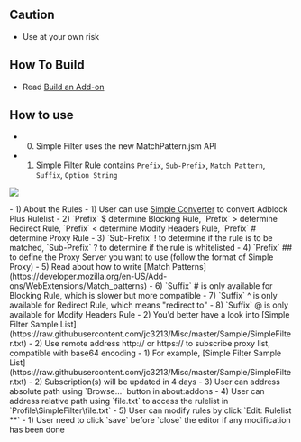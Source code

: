 ## Caution

- Use at your own risk

## How To Build

- Read [Build an Add-on](https://github.com/jc3213/Misc/blob/master/Manual/en-US/HowToBuild.md)

## How to use

- 0) Simple Filter uses the new MatchPattern.jsm API
- 1) Simple Filter Rule contains `Prefix`, `Sub-Prefix`, `Match Pattern`, `Suffix`, `Option String`
<p><img src="http://i66.tinypic.com/ztgdcn.png"></p>
  - 1) About the Rules
    - 1) User can use <a href="https://goo.gl/vt6Jj4">Simple Converter</a> to convert Adblock Plus Rulelist
    - 2) `Prefix` $ determine Blocking Rule, `Prefix` > determine Redirect Rule, `Prefix` < determine Modify Headers Rule, `Prefix` # determine Proxy Rule
    - 3) `Sub-Prefix` ! to determine if the rule is to be matched, `Sub-Prefix` ? to determine if the rule is whitelisted
    - 4) `Prefix` ## to define the Proxy Server you want to use (follow the format of Simple Proxy)
    - 5) Read about how to write [Match Patterns](https://developer.mozilla.org/en-US/Add-ons/WebExtensions/Match_patterns)
    - 6) `Suffix` # is only available for Blocking Rule, which is slower but more compatible
    - 7) `Suffix` ^ is only available for Redirect Rule, which means "redirect to"
    - 8) `Suffix` @ is only available for Modify Headers Rule
  - 2) You'd better have a look into [Simple Filter Sample List](https://raw.githubusercontent.com/jc3213/Misc/master/Sample/SimpleFilter.txt)
- 2) Use remote address http:// or https:// to subscribe proxy list, compatible with base64 encoding
  - 1) For example, [Simple Filter Sample List](https://raw.githubusercontent.com/jc3213/Misc/master/Sample/SimpleFilter.txt)
  - 2) Subscription(s) will be updated in 4 days
- 3) User can address absolute path using `Browse...` button in about:addons
- 4) User can address relative path using `file.txt` to access the rulelist in `Profile\SimpleFilter\file.txt`
- 5) User can modify rules by click `Edit: Rulelist **`
  - 1) User need to click `save` before `close` the editor if any modification has been done

